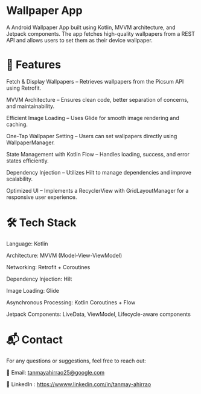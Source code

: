 # Wallpaper App
 
A Android Wallpaper App built using Kotlin, MVVM architecture, and Jetpack components. The app fetches high-quality wallpapers from a REST API and allows users to set them as their device wallpaper.

# 🚀 Features

Fetch & Display Wallpapers – Retrieves wallpapers from the Picsum API using Retrofit.

MVVM Architecture – Ensures clean code, better separation of concerns, and maintainability.

Efficient Image Loading – Uses Glide for smooth image rendering and caching.

One-Tap Wallpaper Setting – Users can set wallpapers directly using WallpaperManager.

State Management with Kotlin Flow – Handles loading, success, and error states efficiently.

Dependency Injection – Utilizes Hilt to manage dependencies and improve scalability.

Optimized UI – Implements a RecyclerView with GridLayoutManager for a responsive user experience.

# 🛠️ Tech Stack

Language: Kotlin

Architecture: MVVM (Model-View-ViewModel)

Networking: Retrofit + Coroutines

Dependency Injection: Hilt

Image Loading: Glide

Asynchronous Processing: Kotlin Coroutines + Flow

Jetpack Components: LiveData, ViewModel, Lifecycle-aware components

# 📬 Contact

For any questions or suggestions, feel free to reach out:

📧 Email: tanmayahirrao25@google.com

🐙 LinkedIn : https://wwww.linkedin.com/in/tanmay-ahirrao
